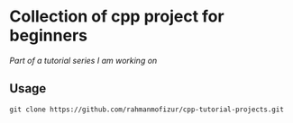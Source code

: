 # Collection of cpp project for beginners

*Part of a tutorial series I am working on*

## Usage

```
git clone https://github.com/rahmanmofizur/cpp-tutorial-projects.git
```
